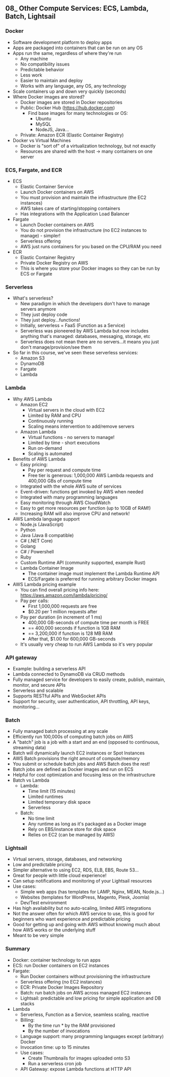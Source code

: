 ## 08_ Other Compute Services: ECS, Lambda, Batch, Lightsail

### Docker
- Software development platform to deploy apps
- Apps are packaged into containers that can be run on any OS
- Apps run the same, regardless of where they're run
  - Any machine
  - No compatibility issues
  - Predictable behavior
  - Less work
  - Easier to maintain and deploy
  - Works with any language, any OS, any technology
- Scale containers up and down very quickly (seconds)
- Where Docker images are stored?
  - Docker images are stored in Docker repositories
  - Public: Docker Hub (https://hub.docker.com)
    - Find base images for many technologies or OS:
      - Ubuntu
      - MySQL
      - NodeJS, Java...
  - Private: Amazon ECR (Elastic Container Registry)
- Docker vs Virtual Machines
  - Docker is "sort of" of a virtualization technology, but not exactly
  - Resources are shared with the host -> many containers on one server

### ECS, Fargate, and ECR 
- ECS
  - Elastic Container Service
  - Launch Docker containers on AWS
  - You must provision and maintain the infrastructure (the EC2 instances)
  - AWS takes care of starting/stopping containers
  - Has integrations with the Application Load Balancer
- Fargate
  - Launch Docker containers on AWS
  - You do not provision the infrastructure (no EC2 instances to manage) - simpler!
  - Serverless offering
  - AWS just runs containers for you based on the CPU/RAM you need
- ECR
  - Elastic Container Registry
  - Private Docker Registry on AWS
  - This is where you store your Docker images so they can be run by ECS or Fargate

### Serverless
- What's serverless?
  - New paradigm in which the developers don't have to manage servers anymore
  - They just deploy code
  - They just deploy...functions!
  - Initially, serverless = FaaS (Function as a Service)
  - Serverless was pioneered by AWS Lambda but now includes anything that's managed: databases, messaging, storage, etc
  - Serverless does not mean there are no servers...it means you just don't manage/provision/see them
- So far in this course, we've seen these serverless services:
  - Amazon S3
  - DynamoDB
  - Fargate
  - Lambda

### Lambda
- Why AWS Lambda
  - Amazon EC2
    - Virtual servers in the cloud with EC2
    - Limited by RAM and CPU
    - Continuously running
    - Scaling means intervention to add/remove servers
  - Amazon Lambda
    - Virtual functions - no servers to manage!
    - Limited by time - short executions
    - Run on-demand
    - Scaling is automated
- Benefits of AWS Lambda
  - Easy pricing:
    - Pay per request and compute time
    - Free tier is generous: 1,000,000 AWS Lambda requests and 400,000 GBs of compute time
  - Integrated with the whole AWS suite of services
  - Event-driven: functions get invoked by AWS when needed
  - Integrated with many programming languages
  - Easy monitoring through AWS CloudWatch
  - Easy to get more resources per function (up to 10GB of RAM!)
  - Increasing RAM will also improve CPU and network!
- AWS Lambda language support
  - Node.js (JavaScript)
  - Python
  - Java (Java 8 compatible)
  - C# (.NET Core)
  - Golang
  - C# / Powershell
  - Ruby
  - Custom Runtime API (community supported, example Rust)
  - Lambda Container Image
    - The container image must implement the Lambda Runtime API
    - ECS/Fargate is preferred for running arbitrary Docker images
- AWS Lambda pricing example
  - You can find overall pricing info here: https://aws.amazon.com/lambda/pricing/
  - Pay per calls:
    - First 1,000,000 requests are free
    - $0.20 per 1 million requests after 
  - Pay per duration (in increment of 1 ms)
    - 400,000 GB-seconds of compute time per month is FREE
    - == 400,000 seconds if function is 1GB RAM
    - == 3,200,000 if function is 128 MB RAM
    - After that, $1.00 for 600,000 GB-seconds
  - It's usually very cheap to run AWS Lambda so it's very popular

### API gateway
- Example: building a serverless API
- Lambda connected to DynamoDB via CRUD methods
- Fully managed service for developers to easily create, publish, maintain, monitor, and secure APIs
- Serverless and scalable
- Supports RESTful APIs and WebSocket APIs
- Support for security, user authentication, API throttling, API keys, monitoring...

### Batch
- Fully managed batch processing at any scale
- Efficiently run 100,000s of computing batch jobs on AWS
- A "batch" job is a job with a start and an end (opposed to continuous, streaming data)
- Batch will dynamically launch EC2 instances or Spot Instances
- AWS Batch provisions the right amount of compute/memory
- You submit or schedule batch jobs and AWS Batch does the rest!
- Batch jobs are defined as Docker images and run on ECS
- Helpful for cost optimization and focusing less on the infrastructure
- Batch vs Lambda
  - Lambda:
    - Time limit (15 minutes)
    - Limited runtimes
    - Limited temporary disk space
    - Serverless
  - Batch:
    - No time limit
    - Any runtime as long as it's packaged as a Docker image
    - Rely on EBS/instance store for disk space
    - Relies on EC2 (can be managed by AWS)

### Lightsail
- Virtual servers, storage, databases, and networking
- Low and predictable pricing
- Simpler alternative to using EC2, RDS, ELB, EBS, Route 53...
- Great for people with little cloud experience!
- Can setup notifications and monitoring of your Lightsail resources
- Use cases:
  - Simple web apps (has templates for LAMP, Nginx, MEAN, Node.js...)
  - Websites (templates for WordPress, Magento, Plesk, Joomla)
  - Dev/Test environment
- Has high availability but no auto-scaling, limited AWS integrations
- Not the answer often for which AWS service to use, this is good for beginners who want experience and predictable pricing
- Good for getting up and going with AWS without knowing much about how AWS works or the underlying stuff
- Meant to be very simple

### Summary
- Docker: container technology to run apps
- ECS: run Docker containers on EC2 instances
- Fargate:
  - Run Docker containers without provisioning the infrastructure
  - Serverless offering (no EC2 instances)
  - ECR: Private Docker Images Repository
  - Batch: run batch jobs on AWS across managed EC2 instances
  - Lightsail: predictable and low pricing for simple application and DB stacks
- Lambda
  - Serverless, Function as a Service, seamless scaling, reactive
  - Billing:
    - By the time run * by the RAM provisioned
    - By the number of invocations
  - Language support: many programming languages except (arbitrary) Docker
  - Invocation time: up to 15 minutes
  - Use cases:
    - Create Thumbnails for images uploaded onto S3
    - Run a serverless cron job
  - API Gateway: expose Lambda functions at HTTP API